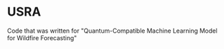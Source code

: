 # USRA
Code that was written for "Quantum-Compatible Machine Learning Model for Wildfire Forecasting"  
